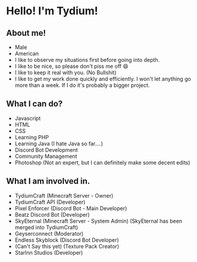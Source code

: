 # Hello! I'm Tydium!

## About me!
- Male
- American
- I like to observe my situations first before going into depth.
- I like to be nice, so please don't piss me off 😄
- I like to keep it real with you. (No Bullshit)
- I like to get my work done quickly and efficiently. I won't let anything go more than a week. If I do it's probably a bigger project.

## What I can do?
- Javascript
- HTML
- CSS
- Learning PHP
- Learning Java (I hate Java so far....)
- Discord Bot Development
- Community Management
- Photoshop (Not an expert, but I can definitely make some decent edits)

## What I am involved in.
- TydiumCraft (Minecraft Server - Owner)
- TydiumCraft API (Developer)
- Pixel Enforcer (Discord Bot - Main Developer)
- Beatz Discord Bot (Developer)
- SkyEternal (Minecraft Server - System Admin) (SkyEternal has been merged into TydiumCraft)
- Geyserconnect (Moderator)
- Endless Skyblock (Discord Bot Developer)
- (Can't Say this yet) (Texture Pack Creator)
- Starlnn Studios (Developer)
